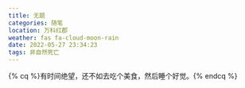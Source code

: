 ```yaml
---
title: 无题
categories: 随笔
location: 万科红郡
weather: fas fa-cloud-moon-rain
date: 2022-05-27 23:34:23
tags: 非自然死亡
---
```

{% cq %}有时间绝望，还不如去吃个美食，然后睡个好觉。{% endcq %}

